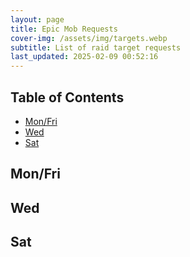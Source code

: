 ```yaml
---
layout: page
title: Epic Mob Requests
cover-img: /assets/img/targets.webp
subtitle: List of raid target requests
last_updated: 2025-02-09 00:52:16
---
```


## Table of Contents

- [Mon/Fri](#mon-fri)
- [Wed](#wed)
- [Sat](#sat)


## Mon/Fri

## Wed

## Sat
